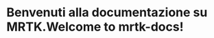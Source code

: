 # <a name="welcome-to-mrtk-docs"></a><span data-ttu-id="70737-101">Benvenuti alla documentazione su MRTK.</span><span class="sxs-lookup"><span data-stu-id="70737-101">Welcome to mrtk-docs!</span></span>